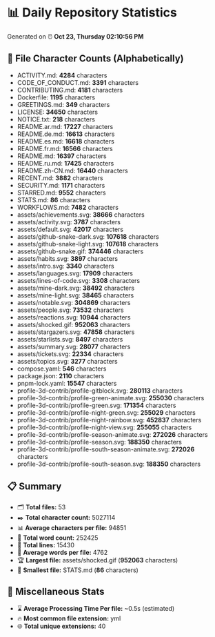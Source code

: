 # 📊 Daily Repository Statistics
Generated on ⏰ **Oct 23, Thursday 02:10:56 PM**

## 📂 File Character Counts (Alphabetically)
- ACTIVITY.md: **4284** characters
- CODE_OF_CONDUCT.md: **3391** characters
- CONTRIBUTING.md: **4181** characters
- Dockerfile: **1195** characters
- GREETINGS.md: **349** characters
- LICENSE: **34650** characters
- NOTICE.txt: **218** characters
- README.ar.md: **17227** characters
- README.de.md: **16613** characters
- README.es.md: **16618** characters
- README.fr.md: **16566** characters
- README.md: **16397** characters
- README.ru.md: **17425** characters
- README.zh-CN.md: **16440** characters
- RECENT.md: **3882** characters
- SECURITY.md: **1171** characters
- STARRED.md: **9552** characters
- STATS.md: **86** characters
- WORKFLOWS.md: **7482** characters
- assets/achievements.svg: **38666** characters
- assets/activity.svg: **3787** characters
- assets/default.svg: **42017** characters
- assets/github-snake-dark.svg: **107618** characters
- assets/github-snake-light.svg: **107618** characters
- assets/github-snake.gif: **374446** characters
- assets/habits.svg: **3897** characters
- assets/intro.svg: **3340** characters
- assets/languages.svg: **17909** characters
- assets/lines-of-code.svg: **3308** characters
- assets/mine-dark.svg: **38492** characters
- assets/mine-light.svg: **38465** characters
- assets/notable.svg: **304869** characters
- assets/people.svg: **73532** characters
- assets/reactions.svg: **10944** characters
- assets/shocked.gif: **952063** characters
- assets/stargazers.svg: **47858** characters
- assets/starlists.svg: **8497** characters
- assets/summary.svg: **28077** characters
- assets/tickets.svg: **22334** characters
- assets/topics.svg: **3277** characters
- compose.yaml: **546** characters
- package.json: **2110** characters
- pnpm-lock.yaml: **15547** characters
- profile-3d-contrib/profile-gitblock.svg: **280113** characters
- profile-3d-contrib/profile-green-animate.svg: **255030** characters
- profile-3d-contrib/profile-green.svg: **171354** characters
- profile-3d-contrib/profile-night-green.svg: **255029** characters
- profile-3d-contrib/profile-night-rainbow.svg: **452837** characters
- profile-3d-contrib/profile-night-view.svg: **255055** characters
- profile-3d-contrib/profile-season-animate.svg: **272026** characters
- profile-3d-contrib/profile-season.svg: **188350** characters
- profile-3d-contrib/profile-south-season-animate.svg: **272026** characters
- profile-3d-contrib/profile-south-season.svg: **188350** characters

## 📋 Summary
- 🗂️ **Total files:** 53
- ✒️ **Total character count:** 5027114
- 📊 **Average characters per file:** 94851
- 📝 **Total word count:** 252425
- 🧾 **Total lines:** 15430
- 📐 **Average words per file:** 4762
- 🏆 **Largest file:** assets/shocked.gif (**952063** characters)
- 🥉 **Smallest file:** STATS.md (**86** characters)

## 🌟 Miscellaneous Stats
- ⌛ **Average Processing Time Per file:** ~0.5s (estimated)
- 🔥 **Most common file extension:** yml
- 🌐 **Total unique extensions:** 40
